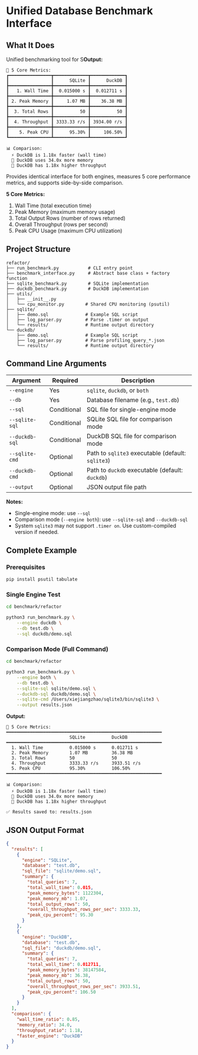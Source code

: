 # Unified Database Benchmark Interface

## What It Does

Unified benchmarking tool for S**Output:**

```shell
🎯 5 Core Metrics:
┏━━━━━━━━━━━━━━━━┳━━━━━━━━━━━━━┳━━━━━━━━━━━━━┓
┃                ┃      SQLite ┃      DuckDB ┃
┣━━━━━━━━━━━━━━━━╋━━━━━━━━━━━━━╋━━━━━━━━━━━━━┫
┃   1. Wall Time ┃  0.015000 s ┃  0.012711 s ┃
┣━━━━━━━━━━━━━━━━╋━━━━━━━━━━━━━╋━━━━━━━━━━━━━┫
┃ 2. Peak Memory ┃     1.07 MB ┃    36.38 MB ┃
┣━━━━━━━━━━━━━━━━╋━━━━━━━━━━━━━╋━━━━━━━━━━━━━┫
┃  3. Total Rows ┃          50 ┃          50 ┃
┣━━━━━━━━━━━━━━━━╋━━━━━━━━━━━━━╋━━━━━━━━━━━━━┫
┃  4. Throughput ┃ 3333.33 r/s ┃ 3934.00 r/s ┃
┣━━━━━━━━━━━━━━━━╋━━━━━━━━━━━━━╋━━━━━━━━━━━━━┫
┃    5. Peak CPU ┃      95.30% ┃     106.50% ┃
┗━━━━━━━━━━━━━━━━┻━━━━━━━━━━━━━┻━━━━━━━━━━━━━┛

📊 Comparison:
  ⚡ DuckDB is 1.18x faster (wall time)
  🧠 DuckDB uses 34.0x more memory
  🚀 DuckDB has 1.18x higher throughput
```

Provides identical interface for both engines, measures 5 core performance metrics, and supports side-by-side comparison.

**5 Core Metrics:**

1. Wall Time (total execution time)
2. Peak Memory (maximum memory usage)
3. Total Output Rows (number of rows returned)
4. Overall Throughput (rows per second)
5. Peak CPU Usage (maximum CPU utilization)

## Project Structure

```shell
refactor/
├── run_benchmark.py           # CLI entry point
├── benchmark_interface.py     # Abstract base class + factory function
├── sqlite_benchmark.py        # SQLite implementation
├── duckdb_benchmark.py        # DuckDB implementation
├── utils/
│   ├── __init__.py
│   └── cpu_monitor.py        # Shared CPU monitoring (psutil)
├── sqlite/
│   ├── demo.sql              # Example SQL script
│   ├── log_parser.py         # Parse .timer on output
│   └── results/              # Runtime output directory
└── duckdb/
    ├── demo.sql              # Example SQL script
    ├── log_parser.py         # Parse profiling_query_*.json
    └── results/              # Runtime output directory
```

## Command Line Arguments

| Argument       | Required    | Description                                       |
| -------------- | ----------- | ------------------------------------------------- |
| `--engine`     | Yes         | `sqlite`, `duckdb`, or `both`                     |
| `--db`         | Yes         | Database filename (e.g., `test.db`)               |
| `--sql`        | Conditional | SQL file for single-engine mode                   |
| `--sqlite-sql` | Conditional | SQLite SQL file for comparison mode               |
| `--duckdb-sql` | Conditional | DuckDB SQL file for comparison mode               |
| `--sqlite-cmd` | Optional    | Path to `sqlite3` executable (default: `sqlite3`) |
| `--duckdb-cmd` | Optional    | Path to `duckdb` executable (default: `duckdb`)   |
| `--output`     | Optional    | JSON output file path                             |

**Notes:**

- Single-engine mode: use `--sql`
- Comparison mode (`--engine both`): use `--sqlite-sql` and `--duckdb-sql`
- System `sqlite3` may not support `.timer on`. Use custom-compiled version if needed.

## Complete Example

### Prerequisites

```bash
pip install psutil tabulate
```

### Single Engine Test

```bash
cd benchmark/refactor

python3 run_benchmark.py \
    --engine duckdb \
    --db test.db \
    --sql duckdb/demo.sql
```

### Comparison Mode (Full Command)

```bash
cd benchmark/refactor

python3 run_benchmark.py \
    --engine both \
    --db test.db \
    --sqlite-sql sqlite/demo.sql \
    --duckdb-sql duckdb/demo.sql \
    --sqlite-cmd /Users/xiejiangzhao/sqlite3/bin/sqlite3 \
    --output results.json
```

**Output:**

```shell
🎯 5 Core Metrics:
━━━━━━━━━━━━━━━━━━━━━━━━━━━━━━━━━━━━━━━━━━━━━━━━━━━━━━━━━━━
                        SQLite          DuckDB
━━━━━━━━━━━━━━━━━━━━━━━━━━━━━━━━━━━━━━━━━━━━━━━━━━━━━━━━━━━
  1. Wall Time          0.015000 s      0.012711 s
  2. Peak Memory        1.07 MB         36.38 MB
  3. Total Rows         50              50
  4. Throughput         3333.33 r/s     3933.51 r/s
  5. Peak CPU           95.30%          106.50%
━━━━━━━━━━━━━━━━━━━━━━━━━━━━━━━━━━━━━━━━━━━━━━━━━━━━━━━━━━━

📊 Comparison:
  ⚡ DuckDB is 1.18x faster (wall time)
  🧠 DuckDB uses 34.0x more memory
  🚀 DuckDB has 1.18x higher throughput
  
✅ Results saved to: results.json
```

## JSON Output Format

```json
{
  "results": [
    {
      "engine": "SQLite",
      "database": "test.db",
      "sql_file": "sqlite/demo.sql",
      "summary": {
        "total_queries": 7,
        "total_wall_time": 0.015,
        "peak_memory_bytes": 1122304,
        "peak_memory_mb": 1.07,
        "total_output_rows": 50,
        "overall_throughput_rows_per_sec": 3333.33,
        "peak_cpu_percent": 95.30
      }
    },
    {
      "engine": "DuckDB",
      "database": "test.db",
      "sql_file": "duckdb/demo.sql",
      "summary": {
        "total_queries": 7,
        "total_wall_time": 0.012711,
        "peak_memory_bytes": 38147584,
        "peak_memory_mb": 36.38,
        "total_output_rows": 50,
        "overall_throughput_rows_per_sec": 3933.51,
        "peak_cpu_percent": 106.50
      }
    }
  ],
  "comparison": {
    "wall_time_ratio": 0.85,
    "memory_ratio": 34.0,
    "throughput_ratio": 1.18,
    "faster_engine": "DuckDB"
  }
}
```

